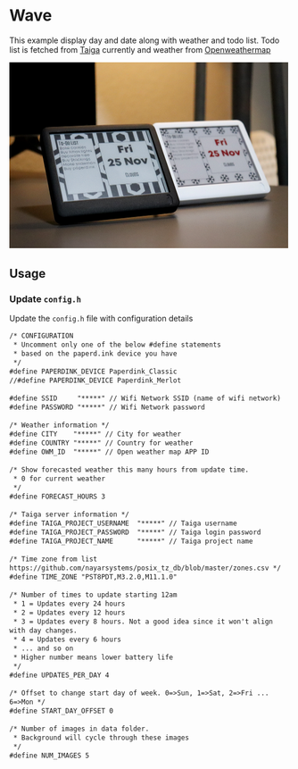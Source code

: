 # Wave
This example display day and date along with weather and todo list.
Todo list is fetched from [Taiga](taiga.io) currently and weather from [Openweathermap](openweathermap.org)

<img src="Wave.png" width="500" alt="Wave image">

## Usage

### Update `config.h`

Update the `config.h` file with configuration details

```
/* CONFIGURATION
 * Uncomment only one of the below #define statements
 * based on the paperd.ink device you have
 */
#define PAPERDINK_DEVICE Paperdink_Classic
//#define PAPERDINK_DEVICE Paperdink_Merlot

#define SSID     "*****" // Wifi Network SSID (name of wifi network)
#define PASSWORD "*****" // Wifi Network password

/* Weather information */
#define CITY    "*****" // City for weather
#define COUNTRY "*****" // Country for weather
#define OWM_ID  "*****" // Open weather map APP ID

/* Show forecasted weather this many hours from update time.
 * 0 for current weather
 */
#define FORECAST_HOURS 3

/* Taiga server information */
#define TAIGA_PROJECT_USERNAME  "*****" // Taiga username
#define TAIGA_PROJECT_PASSWORD  "*****" // Taiga login password
#define TAIGA_PROJECT_NAME      "*****" // Taiga project name

/* Time zone from list https://github.com/nayarsystems/posix_tz_db/blob/master/zones.csv */
#define TIME_ZONE "PST8PDT,M3.2.0,M11.1.0"

/* Number of times to update starting 12am
 * 1 = Updates every 24 hours
 * 2 = Updates every 12 hours
 * 3 = Updates every 8 hours. Not a good idea since it won't align with day changes.
 * 4 = Updates every 6 hours
 * ... and so on
 * Higher number means lower battery life
 */
#define UPDATES_PER_DAY 4

/* Offset to change start day of week. 0=>Sun, 1=>Sat, 2=>Fri ... 6=>Mon */
#define START_DAY_OFFSET 0

/* Number of images in data folder.
 * Background will cycle through these images 
 */
#define NUM_IMAGES 5
```
